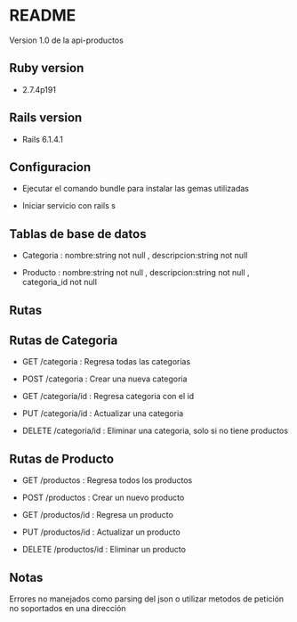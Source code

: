 # README

Version 1.0 de la api-productos

## Ruby version
  - 2.7.4p191
 ## Rails version

  - Rails 6.1.4.1

 ## Configuracion

  - Ejecutar el comando bundle para instalar las gemas utilizadas

  - Iniciar servicio con rails s

 ## Tablas de base de datos

  - Categoria : nombre:string not null , descripcion:string not null

  - Producto : nombre:string not null , descripcion:string not null , categoria_id not null

 ## Rutas

 ## Rutas de Categoria

  - GET /categoria : Regresa todas las categorias

  - POST /categoria : Crear una nueva categoria

  - GET /categoria/id : Regresa categoria con el id

  - PUT /categoria/id : Actualizar una categoria

  - DELETE /categoria/id : Eliminar una categoria, solo si no tiene productos

  ## Rutas de Producto

  - GET /productos : Regresa todos los productos

  - POST /productos : Crear un nuevo producto

  - GET /productos/id : Regresa un producto

  - PUT /productos/id : Actualizar un producto

  - DELETE /productos/id : Eliminar un producto

  ## Notas

  Errores no manejados como parsing del json o utilizar metodos de petición no soportados en una dirección
